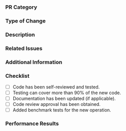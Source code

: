 ### PR Category
<!-- One of [ Operator | OP Test | Model Test | Benchmark | CI/CD | User Experience | Other] -->

### Type of Change
<!-- Select the type of change that applies:
    - Bug fix (fixing an unintended behavior)
    - New feature (introducing new functionality)
    - Performance optimization (improving the efficiency of existing functionality)
    - Refactor (non-functional code changes)
    - Documentation update (improvements or additions to documentation)
    - Other (please describe)
 -->

### Description

<!-- Briefly describe the changes made and the purpose of the changes.-->

### Related Issues

<!--
List any related issues that this PR resolves, if applicable, for example:
- Resolves #123
- Associated with Feature #456
-->

### Additional Information

<!--
Provide any other relevant information, such as design decisions, risk assessments, or areas that require special attention.
-->

### Checklist

- [ ] Code has been self-reviewed and tested.
- [ ] Testing can cover more than 90% of the new code.
- [ ] Documentation has been updated (if applicable).
- [ ] Code review approval has been obtained.
- [ ] Added benchmark tests for the new operation.

### Performance Results
<!--
Please describe any performance tests you have added or the results of any benchmarks.
-->

